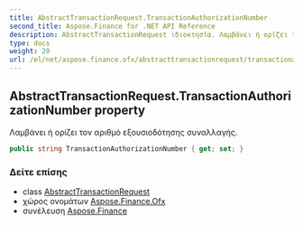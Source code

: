 ```yaml
---
title: AbstractTransactionRequest.TransactionAuthorizationNumber
second_title: Aspose.Finance for .NET API Reference
description: AbstractTransactionRequest ιδιοκτησία. Λαμβάνει ή ορίζει τον αριθμό εξουσιοδότησης συναλλαγής.
type: docs
weight: 20
url: /el/net/aspose.finance.ofx/abstracttransactionrequest/transactionauthorizationnumber/
---
```

## AbstractTransactionRequest.TransactionAuthorizationNumber property

Λαμβάνει ή ορίζει τον αριθμό εξουσιοδότησης συναλλαγής.

```csharp
public string TransactionAuthorizationNumber { get; set; }
```

### Δείτε επίσης

* class [AbstractTransactionRequest](../)
* χώρος ονομάτων [Aspose.Finance.Ofx](../../abstracttransactionrequest/)
* συνέλευση [Aspose.Finance](../../../)


